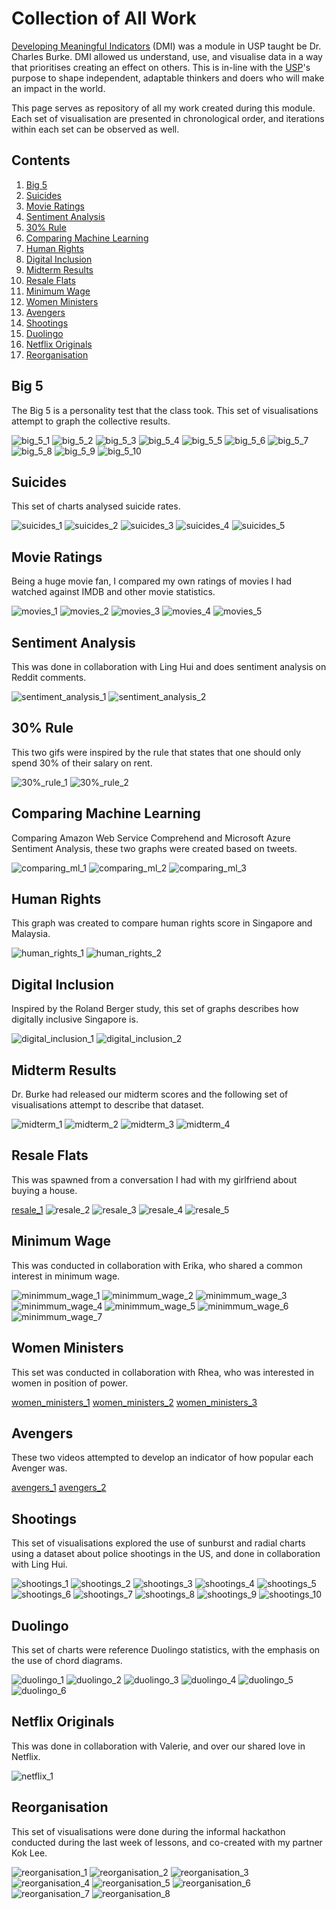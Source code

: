 # Collection of All Work

[Developing Meaningful Indicators](https://www.usp.nus.edu.sg/curriculum/usp-modules/developing-meaningful-indicators/) (DMI) was a module in USP taught be Dr. Charles Burke.
DMI allowed us understand, use, and visualise data in a way that prioritises creating an effect on others.
This is in-line with the [USP](https://www.usp.nus.edu.sg/about/overview/)'s purpose to shape independent, adaptable thinkers and doers who will make an impact in the world.

This page serves as repository of all my work created during this module. Each set of visualisation are presented in chronological order, and iterations within each set can be observed as well.

## Contents

1. [Big 5](#big-5)
2. [Suicides](#suicides)
3. [Movie Ratings](#movie-ratings)
4. [Sentiment Analysis](#sentiment-analysis)
5. [30% Rule](#30%-rule)
6. [Comparing Machine Learning](#comparing-machine-learning)
7. [Human Rights](#human-rights)
8. [Digital Inclusion](#digital-inclusion)
9. [Midterm Results](#midterm-results)
10. [Resale Flats](#resale-flats)
11. [Minimum Wage](#minimum-wage)
12. [Women Ministers](#women-ministers)
13. [Avengers](#avengers)
14. [Shootings](#shootings)
15. [Duolingo](#duolingo)
16. [Netflix Originals](#netflix-originals)
17. [Reorganisation](#reorganisation)

## Big 5

The Big 5 is a personality test that the class took. This set of visualisations attempt to graph the collective results.

![big_5_1](./big5/1.png)
![big_5_2](./big5/2.png)
![big_5_3](./big5/3.png)
![big_5_4](./big5/4.png)
![big_5_5](./big5/5.png)
![big_5_6](./big5/6.png)
![big_5_7](./big5/7.png)
![big_5_8](./big5/8.png)
![big_5_9](./big5/9.png)
![big_5_10](./big5/10.png)

## Suicides

This set of charts analysed suicide rates.

![suicides_1](./suicides/1.png)
![suicides_2](./suicides/2.png)
![suicides_3](./suicides/3.png)
![suicides_4](./suicides/4.png)
![suicides_5](./suicides/5.gif)

## Movie Ratings

Being a huge movie fan, I compared my own ratings of movies I had watched against IMDB and other movie statistics.

![movies_1](./movies/1.png)
![movies_2](./movies/2.png)
![movies_3](./movies/3.png)
![movies_4](./movies/4.png)
![movies_5](./movies/5.png)

## Sentiment Analysis

This was done in collaboration with Ling Hui and does sentiment analysis on Reddit comments.

![sentiment_analysis_1](./sentiment_analysis/1.png)
![sentiment_analysis_2](./sentiment_analysis/2.png)

## 30% Rule

This two gifs were inspired by the rule that states that one should only spend 30% of their salary on rent.

![30%_rule_1](./30%_rule/1.gif)
![30%_rule_2](./30%_rule/2.gif)

## Comparing Machine Learning

Comparing Amazon Web Service Comprehend and Microsoft Azure Sentiment Analysis, these two graphs were created based on tweets.

![comparing_ml_1](./comparing_ml/1.png)
![comparing_ml_2](./comparing_ml/2.png)
![comparing_ml_3](./comparing_ml/3.png)

## Human Rights

This graph was created to compare human rights score in Singapore and Malaysia.

![human_rights_1](./human_rights/1.png)
![human_rights_2](./human_rights/2.png)

## Digital Inclusion

Inspired by the Roland Berger study, this set of graphs describes how digitally inclusive Singapore is.

![digital_inclusion_1](./digital_inclusion/1.png)
![digital_inclusion_2](./digital_inclusion/2.png)

## Midterm Results

Dr. Burke had released our midterm scores and the following set of visualisations attempt to describe that dataset.

![midterm_1](./midterm/1.png)
![midterm_2](./midterm/2.png)
![midterm_3](./midterm/3.png)
![midterm_4](./midterm/4.png)

## Resale Flats

This was spawned from a conversation I had with my girlfriend about buying a house.

[resale_1](./resale/1.mp4)
![resale_2](./resale/2.png)
![resale_3](./resale/3.png)
![resale_4](./resale/4.png)
![resale_5](./resale/5.png)

## Minimum Wage

This was conducted in collaboration with Erika, who shared a common interest in minimum wage.

![minimmum_wage_1](./minimum_wage/1.png)
![minimmum_wage_2](./minimum_wage/2.png)
![minimmum_wage_3](./minimum_wage/3.png)
![minimmum_wage_4](./minimum_wage/4.png)
![minimmum_wage_5](./minimum_wage/5.png)
![minimmum_wage_6](./minimum_wage/6.png)
![minimmum_wage_7](./minimum_wage/7.JPG)

## Women Ministers

This set was conducted in collaboration with Rhea, who was interested in women in position of power.

[women_ministers_1](./women_ministers/1.mp4)
[women_ministers_2](./women_ministers/2.mp4)
[women_ministers_3](./women_ministers/3.mp4)

## Avengers

These two videos attempted to develop an indicator of how popular each Avenger was.

[avengers_1](./avengers/1.mp4)
[avengers_2](./avengers/2.mp4)

## Shootings

This set of visualisations explored the use of sunburst and radial charts using a dataset about police shootings in the US, and done in collaboration with Ling Hui.

![shootings_1](./shootings/1.png)
![shootings_2](./shootings/2.png)
![shootings_3](./shootings/3.png)
![shootings_4](./shootings/4.png)
![shootings_5](./shootings/5.png)
![shootings_6](./shootings/6.png)
![shootings_7](./shootings/7.png)
![shootings_8](./shootings/8.png)
![shootings_9](./shootings/9.png)
![shootings_10](./shootings/10.png)

## Duolingo

This set of charts were reference Duolingo statistics, with the emphasis on the use of chord diagrams.

![duolingo_1](./duolingo/1.png)
![duolingo_2](./duolingo/2.png)
![duolingo_3](./duolingo/3.png)
![duolingo_4](./duolingo/4.png)
![duolingo_5](./duolingo/5.png)
![duolingo_6](./duolingo/6.png)

## Netflix Originals

This was done in collaboration with Valerie, and over our shared love in Netflix.

![netflix_1](./netflix/1.png)

## Reorganisation

This set of visualisations were done during the informal hackathon conducted during the last week of lessons, and co-created with my partner Kok Lee.

![reorganisation_1](./reorganisation/1.png)
![reorganisation_2](./reorganisation/2.png)
![reorganisation_3](./reorganisation/3.png)
![reorganisation_4](./reorganisation/4.png)
![reorganisation_5](./reorganisation/5.png)
![reorganisation_6](./reorganisation/6.png)
![reorganisation_7](./reorganisation/7.png)
![reorganisation_8](./reorganisation/8.png)